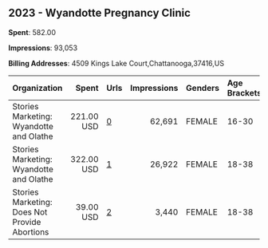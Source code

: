 ## 2023 - Wyandotte Pregnancy Clinic 
**Spent**: 582.00

**Impressions**: 93,053

**Billing Addresses**: 4509 Kings Lake Court,Chattanooga,37416,US

|Organization|Spent|Urls|Impressions|Genders|Age Brackets|Country Codes|
|:---|---:|:---|---:|:---|:---|:---|
|Stories Marketing: Wyandotte and Olathe|221.00 USD|[0](https://www.snap.com/political-ads/asset/5b186bad37209a0c352471d7e5e063d005237d16ea52b48829edd568567faaeb?mediaType=mp4)|62,691|FEMALE|16-30|united states|
|Stories Marketing: Wyandotte and Olathe|322.00 USD|[1](https://www.snap.com/political-ads/asset/5b186bad37209a0c352471d7e5e063d005237d16ea52b48829edd568567faaeb?mediaType=mp4)|26,922|FEMALE|18-38|united states|
|Stories Marketing: Does Not Provide Abortions|39.00 USD|[2](https://www.snap.com/political-ads/asset/b326d1428a367b7fc5d887789d45fb27802b58b6167286ba3e1b7d5700707715?mediaType=mp4)|3,440|FEMALE|18-38|united states|
